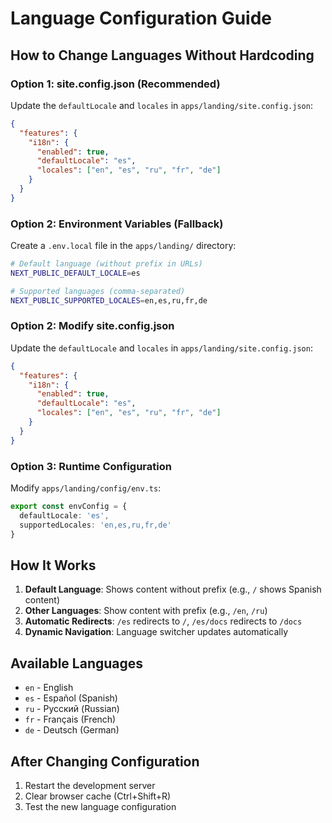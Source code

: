 # Language Configuration Guide

## How to Change Languages Without Hardcoding

### Option 1: site.config.json (Recommended)

Update the `defaultLocale` and `locales` in `apps/landing/site.config.json`:

```json
{
  "features": {
    "i18n": {
      "enabled": true,
      "defaultLocale": "es",
      "locales": ["en", "es", "ru", "fr", "de"]
    }
  }
}
```

### Option 2: Environment Variables (Fallback)

Create a `.env.local` file in the `apps/landing/` directory:

```bash
# Default language (without prefix in URLs)
NEXT_PUBLIC_DEFAULT_LOCALE=es

# Supported languages (comma-separated)
NEXT_PUBLIC_SUPPORTED_LOCALES=en,es,ru,fr,de
```

### Option 2: Modify site.config.json

Update the `defaultLocale` and `locales` in `apps/landing/site.config.json`:

```json
{
  "features": {
    "i18n": {
      "enabled": true,
      "defaultLocale": "es",
      "locales": ["en", "es", "ru", "fr", "de"]
    }
  }
}
```

### Option 3: Runtime Configuration

Modify `apps/landing/config/env.ts`:

```typescript
export const envConfig = {
  defaultLocale: 'es',
  supportedLocales: 'en,es,ru,fr,de'
}
```

## How It Works

1. **Default Language**: Shows content without prefix (e.g., `/` shows Spanish content)
2. **Other Languages**: Show content with prefix (e.g., `/en`, `/ru`)
3. **Automatic Redirects**: `/es` redirects to `/`, `/es/docs` redirects to `/docs`
4. **Dynamic Navigation**: Language switcher updates automatically

## Available Languages

- `en` - English
- `es` - Español (Spanish)
- `ru` - Русский (Russian)
- `fr` - Français (French)
- `de` - Deutsch (German)

## After Changing Configuration

1. Restart the development server
2. Clear browser cache (Ctrl+Shift+R)
3. Test the new language configuration
